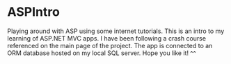 # ASPIntro
Playing around with ASP using some internet tutorials.
This is an intro to my learning of ASP.NET MVC apps. I have been following a crash course referenced on the main page of the project.
The app is connected to an ORM database hosted on my local SQL server.
Hope you like it! ^^
